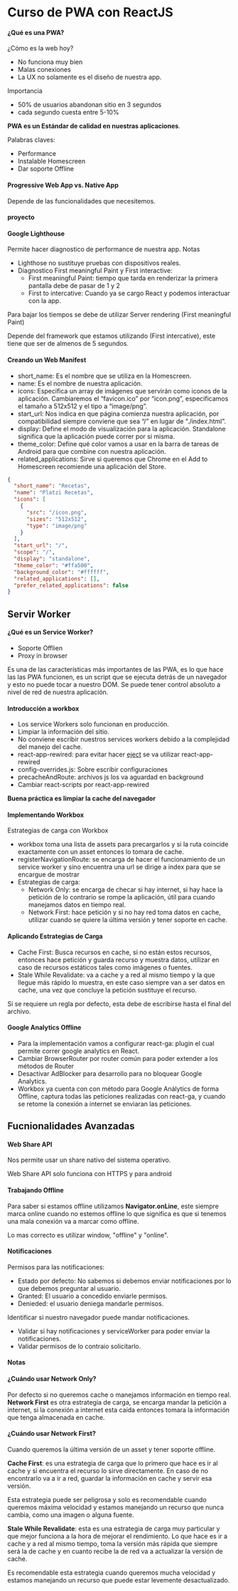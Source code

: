 # Curso de PWA con ReactJS

#### ¿Qué es una PWA?

¿Cómo es la web hoy?
* No funciona muy bien
* Malas conexiones
* La UX no solamente es el diseño de nuestra app.

Importancia
* 50% de usuarios abandonan sitio en 3 segundos
* cada segundo cuesta entre 5-10%


**PWA es un Estándar de calidad en nuestras aplicaciones**.

Palabras claves:
* Performance
* Instalable Homescreen
* Dar soporte Offline


#### Progressive Web App vs. Native App

Depende de las funcionalidades que necesitemos.

#### proyecto

#### Google Lighthouse

Permite hacer diagnostico de performance de nuestra app.
Notas
* Lighthose no sustituye pruebas con dispositivos reales.
* Diagnostico First meaningful Paint y First interactive:
    * First meaningful Paint: tiempo que tarda en renderizar la primera pantalla debe de pasar de 1 y 2
    * First to intercative: Cuando ya se cargo React y podemos interactuar con la app.

Para bajar los tiempos se debe de utilizar Server rendering (First meaningful Paint)

Depende del framework que estamos utilizando (First intercative), este tiene que ser de almenos de 5 segundos.

#### Creando un Web Manifest
* short_name: Es el nombre que se utiliza en la Homescreen.
* name: Es el nombre de nuestra aplicación.
* icons: Especifica un array de imágenes que servirán como iconos de la aplicación. Cambiaremos el “favicon.ico” por “icon.png”, especificamos el tamaño a 512x512 y el tipo a “image/png”.
* start_url: Nos indica en que página comienza nuestra aplicación, por compatibilidad siempre conviene que sea “/” en lugar de “./index.html”.
* display: Define el modo de visualización para la aplicación. Standalone significa que la aplicación puede correr por si misma.
* theme_color: Define qué color vamos a usar en la barra de tareas de Android para que combine con nuestra aplicación.
* related_applications: Sirve si queremos que Chrome en el Add to Homescreen recomiende una aplicación del Store.

~~~json
{
  "short_name": "Recetas",
  "name": "Platzi Recetas",
  "icons": [
    {
      "src": "/icon.png",
      "sizes": "512x512",
      "type": "image/png"
    }
  ],
  "start_url": "/",
  "scope": "/",
  "display": "standalone",
  "theme_color": "#ffa500",
  "background_color": "#ffffff",
  "related_applications": [],
  "prefer_related_applications": false
}
~~~


## Servir Worker
#### ¿Qué es un Service Worker?
* Soporte Offlien
* Proxy in browser

Es una de las características más importantes de las PWA, es lo que hace las las PWA funcionen, es un script que se ejecuta detrás de un navegador y esto no puede tocar a nuestro DOM.
Se puede tener control absoluto a nivel de red de nuestra aplicación.

#### Introducción a workbox

* Los service Workers solo funcionan en producción.
* Limpiar la información del sitio.
* No conviene escribir nuestros services workers debido a la complejidad del manejo del cache.
* react-app-rewired: para evitar hacer [eject](https://medium.com/curated-by-versett/dont-eject-your-create-react-app-b123c5247741) se va utilizar  react-app-rewired
* config-overrides.js: Sobre escribir configuraciones
* precacheAndRoute: archivos js los va aguardad en background
* Cambiar react-scripts por react-app-rewired

**Buena práctica es limpiar la cache del navegador**

#### Implementando Workbox
Estrategias de carga con Workbox

* workbox toma una lista de assets para precargarlos y si la ruta coincide exactamente con un asset entonces lo tomara de cache.
* registerNavigationRoute: se encarga de hacer el funcionamiento de un service worker y sino encuentra una url se dirige a index para que se encargue de mostrar
* Estrategias de carga:
  *  Network Only: se encarga de checar si hay internet, si hay hace la petición de lo contrario se rompe la aplicación, útil para cuando manejamos datos en tiempo real.
  * Network First: hace petición y si no hay red toma datos en cache, utilizar  cuando se quiere la última versión y tener soporte en cache.

#### Aplicando Estrategias de Carga
* Cache First: Busca recursos en cache, si no están estos recursos, entonces hace petición y guarda recurso y muestra datos, utilizar en caso de recursos estáticos tales como imágenes o fuentes.
* Stale While Revalidate: va a cache y a red al mismo tiempo y la que llegue más rápido lo muestra, en este caso siempre van a ser datos en cache, una vez que concluye la petición sustituye el recurso.

Si se requiere un regla por defecto, esta debe de escribirse hasta el final del archivo.

#### Google Analytics Offline

* Para la implementación vamos a configurar react-ga: plugin el cual permite correr google analytics en React.
* Cambiar BrowserRouter por router común para poder extender a los métodos de Router
* Desactivar AdBlocker para desarrollo para no bloquear Google Analytics.
* Workbox ya cuenta con con método para Google Análytics de forma Offline, captura todas las peticiones realizadas con react-ga, y cuando se retome la conexión a internet se enviaran las peticiones.

## Fucnionalidades Avanzadas
#### Web Share API
Nos permite usar un share nativo del sistema operativo.

Web Share API solo funciona con HTTPS y para android

#### Trabajando Offline

Para saber si estamos offline utilizamos **Navigator.onLine**, este siempre marca online cuando no estemos offline lo que significa es que si tenemos una mala conexión va a marcar como offline.

Lo mas correcto es utilizar window, "offline" y "online".

#### Notificaciones

Permisos para las notificaciones:
* Estado por defecto: No sabemos si debemos enviar notificaciones por lo que debemos preguntar al usuario.
* Granted: El usuario a concedido enviarle permisos.
* Denieded: el usuario deniega mandarle permisos.

Identificar si nuestro navegador puede mandar notificaciones.

* Validar si hay notificaciones y serviceWorker para poder enviar la notificaciones.
* Validar permisos de lo contraio solicitarlo.

#### Notas

#### ¿Cuándo usar Network Only?
Por defecto si no queremos cache o manejamos información en tiempo real.
**Network First** es otra estrategia de carga, se encarga mandar la petición a internet, si la conexión a internet esta caída entonces tomara la información que tenga almacenada en cache.

#### ¿Cuándo usar Network First?
Cuando queremos la última versión de un asset y tener soporte offline.

**Cache First**: es una estrategia de carga que lo primero que hace es ir al cache y si encuentra el recurso lo sirve directamente. En caso de no encontrarlo va a ir a red, guardar la información en cache y servir esa versión.

Esta estrategia puede ser peligrosa y solo es recomendable cuando queremos máxima velocidad y estamos manejando un recurso que nunca cambia, como una imagen o alguna fuente.

**Stale While Revalidate**: esta es una estrategia de carga muy particular y que mejor funciona a la hora de mejorar el rendimiento. Lo que hace es ir a cache y a red al mismo tiempo, toma la versión más rápida que siempre será la de cache y en cuanto recibe la de red va a actualizar la versión de cache.

Es recomendable esta estrategia cuando queremos mucha velocidad y estamos manejando un recurso que puede estar levemente desactualizado.